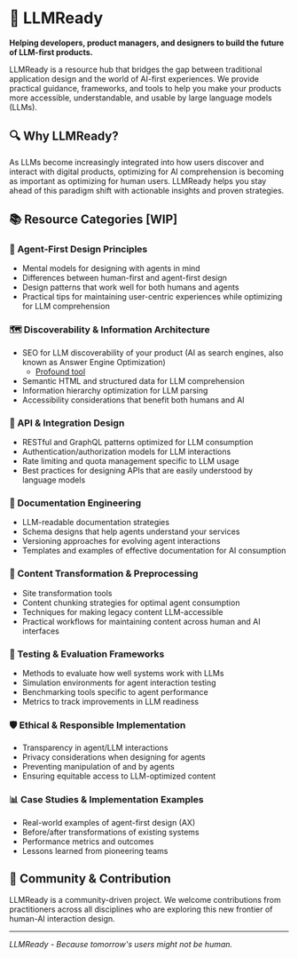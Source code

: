# 🚀 LLMReady

**Helping developers, product managers, and designers to build the future of LLM-first products.**

LLMReady is a resource hub that bridges the gap between traditional application design and the world of AI-first experiences. We provide practical guidance, frameworks, and tools to help you make your products more accessible, understandable, and usable by large language models (LLMs).

## 🔍 Why LLMReady?
As LLMs become increasingly integrated into how users discover and interact with digital products, optimizing for AI comprehension is becoming as important as optimizing for human users. LLMReady helps you stay ahead of this paradigm shift with actionable insights and proven strategies.

## 📚 Resource Categories [WIP]

### 🧠 Agent-First Design Principles
- Mental models for designing with agents in mind
- Differences between human-first and agent-first design
- Design patterns that work well for both humans and agents
- Practical tips for maintaining user-centric experiences while optimizing for LLM comprehension

### 🗺️ Discoverability & Information Architecture
- SEO for LLM discoverability of your product (AI as search engines, also known as Answer Engine Optimization)
  - [Profound tool](https://www.tryprofound.com/)
- Semantic HTML and structured data for LLM comprehension
- Information hierarchy optimization for LLM parsing
- Accessibility considerations that benefit both humans and AI

### 🔌 API & Integration Design
- RESTful and GraphQL patterns optimized for LLM consumption
- Authentication/authorization models for LLM interactions
- Rate limiting and quota management specific to LLM usage
- Best practices for designing APIs that are easily understood by language models

### 📖 Documentation Engineering
- LLM-readable documentation strategies
- Schema designs that help agents understand your services
- Versioning approaches for evolving agent interactions
- Templates and examples of effective documentation for AI consumption

### 🔄 Content Transformation & Preprocessing
- Site transformation tools
- Content chunking strategies for optimal agent consumption
- Techniques for making legacy content LLM-accessible
- Practical workflows for maintaining content across human and AI interfaces

### 🧪 Testing & Evaluation Frameworks
- Methods to evaluate how well systems work with LLMs
- Simulation environments for agent interaction testing
- Benchmarking tools specific to agent performance
- Metrics to track improvements in LLM readiness

### 🛡️ Ethical & Responsible Implementation
- Transparency in agent/LLM interactions
- Privacy considerations when designing for agents
- Preventing manipulation of and by agents
- Ensuring equitable access to LLM-optimized content

### 📊 Case Studies & Implementation Examples
- Real-world examples of agent-first design (AX)
- Before/after transformations of existing systems
- Performance metrics and outcomes
- Lessons learned from pioneering teams

## 👥 Community & Contribution
LLMReady is a community-driven project. We welcome contributions from practitioners across all disciplines who are exploring this new frontier of human-AI interaction design.

---

*LLMReady - Because tomorrow's users might not be human.*
